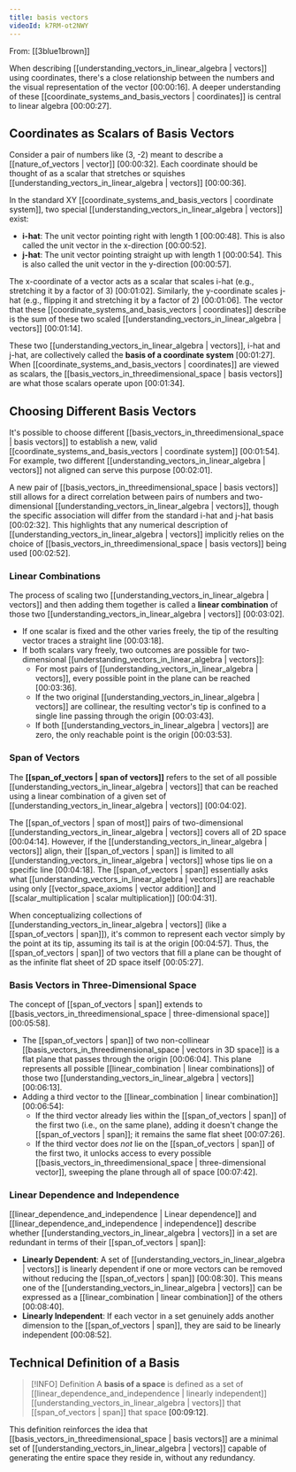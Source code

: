 ```yaml
---
title: basis vectors
videoId: k7RM-ot2NWY
---
```


From: [[3blue1brown]] <br/> 

When describing [[understanding_vectors_in_linear_algebra | vectors]] using coordinates, there's a close relationship between the numbers and the visual representation of the vector <a class="yt-timestamp" data-t="00:00:16">[00:00:16]</a>. A deeper understanding of these [[coordinate_systems_and_basis_vectors | coordinates]] is central to linear algebra <a class="yt-timestamp" data-t="00:00:27">[00:00:27]</a>.

## Coordinates as Scalars of Basis Vectors

Consider a pair of numbers like (3, -2) meant to describe a [[nature_of_vectors | vector]] <a class="yt-timestamp" data-t="00:00:32">[00:00:32]</sup>. Each coordinate should be thought of as a scalar that stretches or squishes [[understanding_vectors_in_linear_algebra | vectors]] <a class="yt-timestamp" data-t="00:00:36">[00:00:36]</a>.

In the standard XY [[coordinate_systems_and_basis_vectors | coordinate system]], two special [[understanding_vectors_in_linear_algebra | vectors]] exist:
*   **i-hat**: The unit vector pointing right with length 1 <a class="yt-timestamp" data-t="00:00:48">[00:00:48]</a>. This is also called the unit vector in the x-direction <a class="yt-timestamp" data-t="00:00:52">[00:00:52]</a>.
*   **j-hat**: The unit vector pointing straight up with length 1 <a class="yt-timestamp" data-t="00:00:54">[00:00:54]</a>. This is also called the unit vector in the y-direction <a class="yt-timestamp" data-t="00:00:57">[00:00:57]</a>.

The x-coordinate of a vector acts as a scalar that scales i-hat (e.g., stretching it by a factor of 3) <a class="yt-timestamp" data-t="00:01:02">[00:01:02]</a>. Similarly, the y-coordinate scales j-hat (e.g., flipping it and stretching it by a factor of 2) <a class="yt-timestamp" data-t="00:01:06">[00:01:06]</a>. The vector that these [[coordinate_systems_and_basis_vectors | coordinates]] describe is the sum of these two scaled [[understanding_vectors_in_linear_algebra | vectors]] <a class="yt-timestamp" data-t="00:01:14">[00:01:14]</a>.

These two [[understanding_vectors_in_linear_algebra | vectors]], i-hat and j-hat, are collectively called the **basis of a coordinate system** <a class="yt-timestamp" data-t="00:01:27">[00:01:27]</a>. When [[coordinate_systems_and_basis_vectors | coordinates]] are viewed as scalars, the [[basis_vectors_in_threedimensional_space | basis vectors]] are what those scalars operate upon <a class="yt-timestamp" data-t="00:01:34">[00:01:34]</a>.

## Choosing Different Basis Vectors

It's possible to choose different [[basis_vectors_in_threedimensional_space | basis vectors]] to establish a new, valid [[coordinate_systems_and_basis_vectors | coordinate system]] <a class="yt-timestamp" data-t="00:01:54">[00:01:54]</a>. For example, two different [[understanding_vectors_in_linear_algebra | vectors]] not aligned can serve this purpose <a class="yt-timestamp" data-t="00:02:01">[00:02:01]</a>.

A new pair of [[basis_vectors_in_threedimensional_space | basis vectors]] still allows for a direct correlation between pairs of numbers and two-dimensional [[understanding_vectors_in_linear_algebra | vectors]], though the specific association will differ from the standard i-hat and j-hat basis <a class="yt-timestamp" data-t="00:02:32">[00:02:32]</a>. This highlights that any numerical description of [[understanding_vectors_in_linear_algebra | vectors]] implicitly relies on the choice of [[basis_vectors_in_threedimensional_space | basis vectors]] being used <a class="yt-timestamp" data-t="00:02:52">[00:02:52]</a>.

### Linear Combinations

The process of scaling two [[understanding_vectors_in_linear_algebra | vectors]] and then adding them together is called a **linear combination** of those two [[understanding_vectors_in_linear_algebra | vectors]] <a class="yt-timestamp" data-t="00:03:02">[00:03:02]</a>.
*   If one scalar is fixed and the other varies freely, the tip of the resulting vector traces a straight line <a class="yt-timestamp" data-t="00:03:18">[00:03:18]</a>.
*   If both scalars vary freely, two outcomes are possible for two-dimensional [[understanding_vectors_in_linear_algebra | vectors]]:
    *   For most pairs of [[understanding_vectors_in_linear_algebra | vectors]], every possible point in the plane can be reached <a class="yt-timestamp" data-t="00:03:36">[00:03:36]</a>.
    *   If the two original [[understanding_vectors_in_linear_algebra | vectors]] are collinear, the resulting vector's tip is confined to a single line passing through the origin <a class="yt-timestamp" data-t="00:03:43">[00:03:43]</a>.
    *   If both [[understanding_vectors_in_linear_algebra | vectors]] are zero, the only reachable point is the origin <a class="yt-timestamp" data-t="00:03:53">[00:03:53]</a>.

### Span of Vectors

The **[[span_of_vectors | span of vectors]]** refers to the set of all possible [[understanding_vectors_in_linear_algebra | vectors]] that can be reached using a linear combination of a given set of [[understanding_vectors_in_linear_algebra | vectors]] <a class="yt-timestamp" data-t="00:04:02">[00:04:02]</a>.

The [[span_of_vectors | span of most]] pairs of two-dimensional [[understanding_vectors_in_linear_algebra | vectors]] covers all of 2D space <a class="yt-timestamp" data-t="00:04:14">[00:04:14]</a>. However, if the [[understanding_vectors_in_linear_algebra | vectors]] align, their [[span_of_vectors | span]] is limited to all [[understanding_vectors_in_linear_algebra | vectors]] whose tips lie on a specific line <a class="yt-timestamp" data-t="00:04:18">[00:04:18]</a>. The [[span_of_vectors | span]] essentially asks what [[understanding_vectors_in_linear_algebra | vectors]] are reachable using only [[vector_space_axioms | vector addition]] and [[scalar_multiplication | scalar multiplication]] <a class="yt-timestamp" data-t="00:04:31">[00:04:31]</a>.

When conceptualizing collections of [[understanding_vectors_in_linear_algebra | vectors]] (like a [[span_of_vectors | span]]), it's common to represent each vector simply by the point at its tip, assuming its tail is at the origin <a class="yt-timestamp" data-t="00:04:57">[00:04:57]</a>. Thus, the [[span_of_vectors | span]] of two vectors that fill a plane can be thought of as the infinite flat sheet of 2D space itself <a class="yt-timestamp" data-t="00:05:27">[00:05:27]</a>.

### Basis Vectors in Three-Dimensional Space

The concept of [[span_of_vectors | span]] extends to [[basis_vectors_in_threedimensional_space | three-dimensional space]] <a class="yt-timestamp" data-t="00:05:58">[00:05:58]</a>.
*   The [[span_of_vectors | span]] of two non-collinear [[basis_vectors_in_threedimensional_space | vectors in 3D space]] is a flat plane that passes through the origin <a class="yt-timestamp" data-t="00:06:04">[00:06:04]</a>. This plane represents all possible [[linear_combination | linear combinations]] of those two [[understanding_vectors_in_linear_algebra | vectors]] <a class="yt-timestamp" data-t="00:06:13">[00:06:13]</a>.
*   Adding a third vector to the [[linear_combination | linear combination]] <a class="yt-timestamp" data-t="00:06:54">[00:06:54]</a>:
    *   If the third vector already lies within the [[span_of_vectors | span]] of the first two (i.e., on the same plane), adding it doesn't change the [[span_of_vectors | span]]; it remains the same flat sheet <a class="yt-timestamp" data-t="00:07:26">[00:07:26]</a>.
    *   If the third vector does *not* lie on the [[span_of_vectors | span]] of the first two, it unlocks access to every possible [[basis_vectors_in_threedimensional_space | three-dimensional vector]], sweeping the plane through all of space <a class="yt-timestamp" data-t="00:07:42">[00:07:42]</a>.

### Linear Dependence and Independence

[[linear_dependence_and_independence | Linear dependence]] and [[linear_dependence_and_independence | independence]] describe whether [[understanding_vectors_in_linear_algebra | vectors]] in a set are redundant in terms of their [[span_of_vectors | span]]:
*   **Linearly Dependent**: A set of [[understanding_vectors_in_linear_algebra | vectors]] is linearly dependent if one or more vectors can be removed without reducing the [[span_of_vectors | span]] <a class="yt-timestamp" data-t="00:08:30">[00:08:30]</a>. This means one of the [[understanding_vectors_in_linear_algebra | vectors]] can be expressed as a [[linear_combination | linear combination]] of the others <a class="yt-timestamp" data-t="00:08:40">[00:08:40]</a>.
*   **Linearly Independent**: If each vector in a set genuinely adds another dimension to the [[span_of_vectors | span]], they are said to be linearly independent <a class="yt-timestamp" data-t="00:08:52">[00:08:52]</a>.

## Technical Definition of a Basis

> [!INFO] Definition
> A **basis of a space** is defined as a set of [[linear_dependence_and_independence | linearly independent]] [[understanding_vectors_in_linear_algebra | vectors]] that [[span_of_vectors | span]] that space <a class="yt-timestamp" data-t="00:09:12">[00:09:12]</a>.

This definition reinforces the idea that [[basis_vectors_in_threedimensional_space | basis vectors]] are a minimal set of [[understanding_vectors_in_linear_algebra | vectors]] capable of generating the entire space they reside in, without any redundancy.